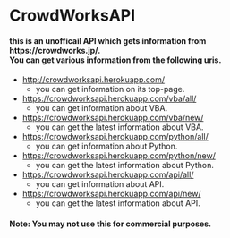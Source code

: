# CrowdWorksAPI
<h4>
this is an unofficail API which gets information from https://crowdworks.jp/. <br>
You can get various information from the following uris. <br>
</h4>

* http://crowdworksapi.herokuapp.com/
  * you can get information on its top-page.
* https://crowdworksapi.herokuapp.com/vba/all/
  * you can get information about VBA.
* https://crowdworksapi.herokuapp.com/vba/new/
  * you can get the latest information about VBA.
* https://crowdworksapi.herokuapp.com/python/all/
  * you can get information about Python.
* https://crowdworksapi.herokuapp.com/python/new/
  * you can get the latest information about Python.
* https://crowdworksapi.herokuapp.com/api/all/
  * you can get information about API.
* https://crowdworksapi.herokuapp.com/api/new/
  * you can get the latest information about API.

<h4>Note: You may not use this for commercial purposes.</h4> 